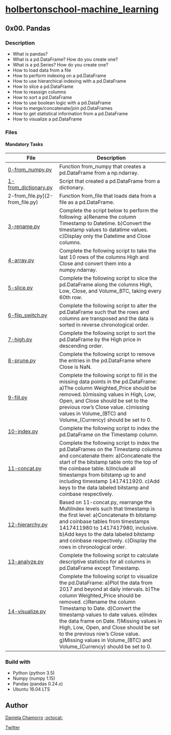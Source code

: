 # [holbertonschool-machine_learning](https://github.com/dalexach/holbertonschool-machine_learning)

## 0x00. Pandas
### Description 

- What is pandas?
- What is a pd.DataFrame? How do you create one?
- What is a pd.Series? How do you create one?
- How to load data from a file
- How to perform indexing on a pd.DataFrame
- How to use hierarchical indexing with a pd.DataFrame
- How to slice a pd.DataFrame
- How to reassign columns
- How to sort a pd.DataFrame
- How to use boolean logic with a pd.DataFrame
- How to merge/concatenate/join pd.DataFrames
- How to get statistical information from a pd.DataFrame
- How to visualize a pd.DataFrame


### Files
#### Mandatory Tasks

| File | Description |
| ------ | ------ |
| [0-from_numpy.py](0-from_numpy.py) | Function from_numpy that creates a pd.DataFrame from a np.ndarray. |
| [1-from_dictionary.py](1-from_dictionary.py) | Script that created a pd.DataFrame from a dictionary. |
| 2-from_file.py](2-from_file.py) | Function from_file that loads data from a file as a pd.DataFrame. |
| [3-rename.py](3-rename.py) | Complete the script below to perform the following: a)Rename the column Timestamp to Datetime. b)Convert the timestamp values to datatime values. c)Display only the Datetime and Close columns. |
| [4-array.py](4-array.py) | Complete the following script to take the last 10 rows of the columns High and Close and convert them into a numpy.ndarray. |
| [5-slice.py](5-slice.py) | Complete the following script to slice the pd.DataFrame along the columns High, Low, Close, and Volume_BTC, taking every 60th row. |
| [6-flip_switch.py](6-flip_switch.py) | Complete the following script to alter the pd.DataFrame such that the rows and columns are transposed and the data is sorted in reverse chronological order. |
| [7-high.py](7-high.py) | Complete the following script to sort the pd.DataFrame by the High price in descending order. |
| [8-prune.py](8-prune.py) | Complete the following script to remove the entries in the pd.DataFrame where Close is NaN. |
| [9-fill.py](9-fill.py) | Complete the following script to fill in the missing data points in the pd.DataFrame: a)The column Weighted_Price should be removed. b)missing values in High, Low, Open, and Close should be set to the previous row’s Close value. c)missing values in Volume_(BTC) and Volume_(Currency) should be set to 0. |
| [10-index.py](10-index.py) | Complete the following script to index the pd.DataFrame on the Timestamp column. |
| [11-concat.py](11-concat.py) | Complete the following script to index the pd.DataFrames on the Timestamp columns and concatenate them: a)Concatenate the start of the bitstamp table onto the top of the coinbase table. b)Include all timestamps from bitstamp up to and including timestamp 1417411920. c)Add keys to the data labeled bitstamp and coinbase respectively. |
| [12-hierarchy.py](12-hierarchy.py) | Based on 11-concat.py, rearrange the MultiIndex levels such that timestamp is the first level: a)Concatenate th bitstamp and coinbase tables from timestamps 1417411980 to 1417417980, inclusive. b)Add keys to the data labeled bitstamp and coinbase respectively. c)Display the rows in chronological order. |
| [13-analyze.py](13-analyze.py) | Complete the following script to calculate descriptive statistics for all columns in pd.DataFrame except Timestamp. |
| [14-visualize.py](14-visualize.py) | Complete the following script to visualize the pd.DataFrame: a)Plot the data from 2017 and beyond at daily intervals. b)The column Weighted_Price should be removed. c)Rename the column Timestamp to Date. d)Convert the timestamp values to date values. e)Index the data frame on Date. f)Missing values in High, Low, Open, and Close should be set to the previous row’s Close value. g)Missing values in Volume_(BTC) and Volume_(Currency) should be set to 0. |


### Build with
- Python (python 3.5)
- Numpy (numpy 1.15)
- Pandas (pandas 0.24.x)
- Ubuntu 16.04 LTS 

## Author

[Daniela Chamorro](https://www.linkedin.com/in/dalexach/) [:octocat:](https://github.com/dalexach)

[Twitter](https://twitter.com/dalexach)
